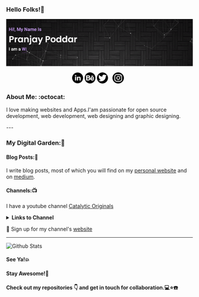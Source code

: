 <h3>Hello Folks!👋</h3>
  <img src="./Portfolio.gif"  width="1000" title="hover text">
  <p align='center'>
<a href="https://www.linkedin.com/in/pranjay-poddar/"><img height="30" src="https://github.com/pranjay-poddar/pranjay-poddar/blob/master/icons/linkedin.png?raw=true"></a>
<a href="https://www.behance.net/pranjaypoddar"><img height="30" src="https://github.com/pranjay-poddar/pranjay-poddar/blob/master/icons/behance.png?raw=true"></a>
<a href="https://twitter.com/PranjayPoddar"><img height="30" src="https://github.com/pranjay-poddar/pranjay-poddar/blob/master/icons/twitter.png?raw=true"></a>&nbsp;&nbsp;
<a href="https://instagram.com/pranjay_poddar"><img height="30" src="https://github.com/pranjay-poddar/pranjay-poddar/blob/master/icons/instagram.png?raw=true"></a>&nbsp;&nbsp;

</p>
  
### About Me: :octocat:
<p> I love making websites and Apps.I'am passionate for open source development, web development, web designing and graphic designing.</p>
 ---

### My Digital Garden:🌱

#### Blog Posts:🚀

I write blog posts, most of which you will find on my [personal website](https://pranjay-poddar.github.io/portfolio/index.html) and on [medium](https://medium.com/data-science-community-srm/the-transition-from-graphic-design-to-ui-ux-design-c5a24f795be5?source=friends_link&sk=236622b1fa3ba4f19e2687845b2daa39).

#### Channels:📺
I have a youtube channel [Catalytic Originals](https://www.youtube.com/catalyticoriginals) 

<details>
 <summary><strong>Links to Channel</strong></summary>
 <a href="https://pranjay-poddar.github.io/catalytic_originals/"><img width="600" src="https://github.com/pranjay-poddar/pranjay-poddar/blob/master/images/co.png"></a>
 
#### Official Tenor-GIF Creator:
[Tenor Page](https://tenor.com/official/pranjay_poddar) 
</details>

💌 Sign up for my channel's [website](https://pranjay-poddar.github.io/catalytic_originals/signup/index.html)

---
![Github Stats](https://github-readme-stats.vercel.app/api?username=pranjay-poddar&show_icons=true&theme=radical)
<h4>See Ya!💥</h4>
<h4>Stay Awesome!📢</h4>
<h4>Check out my repositories 👇 and get in touch for collaboration.💻⭐☎️
    

